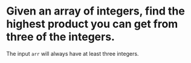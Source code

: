 # Given an array of integers, find the highest product you can get from three of the integers.

The input `arr` will always have at least three integers.
